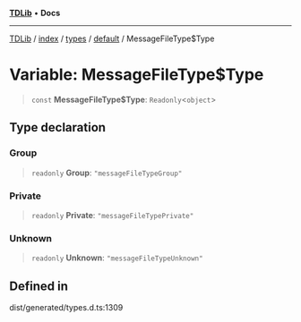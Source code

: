 [**TDLib**](../../../../../../README.md) • **Docs**

***

[TDLib](../../../../../../modules.md) / [index](../../../../../README.md) / [types](../../../README.md) / [default](../README.md) / MessageFileType$Type

# Variable: MessageFileType$Type

> `const` **MessageFileType$Type**: `Readonly`\<`object`\>

## Type declaration

### Group

> `readonly` **Group**: `"messageFileTypeGroup"`

### Private

> `readonly` **Private**: `"messageFileTypePrivate"`

### Unknown

> `readonly` **Unknown**: `"messageFileTypeUnknown"`

## Defined in

dist/generated/types.d.ts:1309

